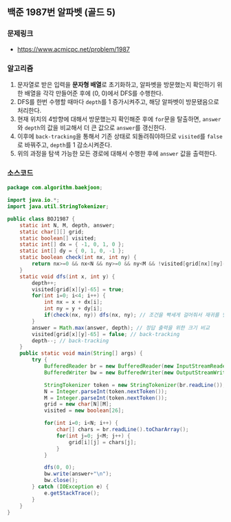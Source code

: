 ## 백준 1987번 알파벳 (골드 5)

### 문제링크
- https://www.acmicpc.net/problem/1987

### 알고리즘
1. 문자열로 받은 입력을 **문자형 배열**로 초기화하고, 알파벳을 방문했는지 확인하기 위한 배열을 각각 만들어준 후에 (0, 0)에서 DFS를 수행한다.
2. DFS를 한번 수행할 때마다 `depth`를 1 증가시켜주고, 해당 알파벳이 방문됐음으로 처리한다.
3. 현재 위치의 4방향에 대해서 방문했는지 확인해준 후에 `for`문을 탈출하면, `answer`와 `depth`의 값을 비교해서 더 큰 값으로 `answer`를 갱신한다.
4. 이후에 `back-tracking`을 통해서 기존 상태로 되돌려줘야하므로 `visited`를 `false`로 바꿔주고, `depth`를 1 감소시켜준다.
5. 위의 과정을 탐색 가능한 모든 경로에 대해서 수행한 후에 `answer` 값을 출력한다.

### 소스코드
```java
package com.algorithm.baekjoon;

import java.io.*;
import java.util.StringTokenizer;

public class BOJ1987 {
    static int N, M, depth, answer;
    static char[][] grid;
    static boolean[] visited;
    static int[] dx = { -1, 0, 1, 0 };
    static int[] dy = { 0, 1, 0, -1 };
    static boolean check(int nx, int ny) {
        return nx>=0 && nx<N && ny>=0 && ny<M && !visited[grid[nx][ny]-65];
    }
    static void dfs(int x, int y) {
        depth++;
        visited[grid[x][y]-65] = true;
        for(int i=0; i<4; i++) {
            int nx = x + dx[i];
            int ny = y + dy[i];
            if(check(nx, ny)) dfs(nx, ny); // 조건을 빡세게 걸어줘서 재귀를 덜 도는듯
        }
        answer = Math.max(answer, depth); // 정답 출력을 위한 크기 비교
        visited[grid[x][y]-65] = false; // back-tracking
        depth--; // back-tracking
    }
    public static void main(String[] args) {
        try {
            BufferedReader br = new BufferedReader(new InputStreamReader(System.in));
            BufferedWriter bw = new BufferedWriter(new OutputStreamWriter(System.out));

            StringTokenizer token = new StringTokenizer(br.readLine());
            N = Integer.parseInt(token.nextToken());
            M = Integer.parseInt(token.nextToken());
            grid = new char[N][M];
            visited = new boolean[26];

            for(int i=0; i<N; i++) {
                char[] chars = br.readLine().toCharArray();
                for(int j=0; j<M; j++) {
                    grid[i][j] = chars[j];
                }
            }

            dfs(0, 0);
            bw.write(answer+"\n");
            bw.close();
        } catch (IOException e) {
            e.getStackTrace();
        }
    }
}
```